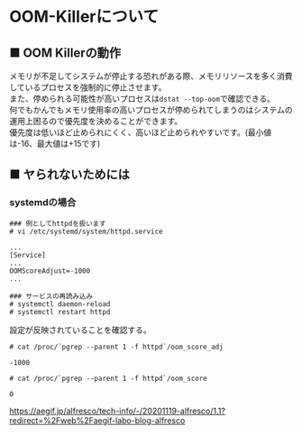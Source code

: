 # OOM-Killerについて
## ■ OOM Killerの動作
メモリが不足してシステムが停止する恐れがある際、メモリリソースを多く消費しているプロセスを強制的に停止させます。  
また、停められる可能性が高いプロセスは`dstat --top-oom`で確認できる。  
何でもかんでもメモリ使用率の高いプロセスが停められてしまうのはシステムの運用上困るので優先度を決めることができます。  
優先度は低いほど止められにくく、高いほど止められやすいです。(最小値は-16、最大値は+15です)
## ■ ヤられないためには
### systemdの場合
```
### 例としてhttpdを扱います
# vi /etc/systemd/system/httpd.service
```
```
...
[Service]
...
OOMScoreAdjust=-1000
...
```
```
### サービスの再読み込み
# systemctl daemon-reload
# systemctl restart httpd
```
設定が反映されていることを確認する。
```
# cat /proc/`pgrep --parent 1 -f httpd`/oom_score_adj
```
```
-1000
```
```
# cat /proc/`pgrep --parent 1 -f httpd`/oom_score
```
```
0
```
https://aegif.jp/alfresco/tech-info/-/20201119-alfresco/1.1?redirect=%2Fweb%2Faegif-labo-blog-alfresco
